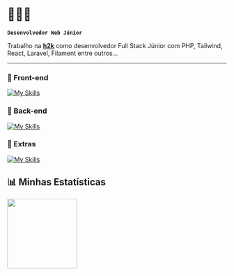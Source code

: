 # 🚀🤖📘 

**`Desenvolvedor Web Júnior`**

Trabalho na **[h2k](https://h2k.com.br)** como desenvolvedor Full Stack Júnior com PHP, Tailwind, React, Laravel, Filament entre outros...


---
### 🤩​ Front-end 

[![My Skills](https://skillicons.dev/icons?i=html,css,js,ts,react)](https://skillicons.dev) 

### 🤖​ Back-end 
[![My Skills](https://skillicons.dev/icons?i=php,laravel,node)](https://skillicons.dev) 

### 🚀​ Extras 
[![My Skills](https://skillicons.dev/icons?i=docker,figma,vite,git,github,ai,wordpress)](https://skillicons.dev) 

## 📊 Minhas Estatísticas 
<p align="left"> <img src="https://github-readme-stats-teal-sigma.vercel.app/api/top-langs/?username=alexandrecardos0&layout=compact&langs_count=8&hide_border=true&theme=transparent&cache_seconds=21600" height="160" /> </p>

















           


<br/>   
<br/>



<!--
**alexandrecardos0/alexandrecardos0** is a ✨ _special_ ✨ repository because its `README.md` (this file) appears on your GitHub profile.

Here are some ideas to get you started:

- 🔭 I’m currently working on ...
- 🌱 I’m currently learning ...
- 👯 I’m looking to collaborate on ...
- 🤔 I’m looking for help with ...
- 💬 Ask me about ...
- 📫 How to reach me: ...
- 😄 Pronouns: ...
- ⚡ Fun fact: ...
-->
